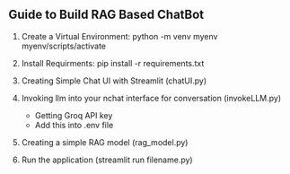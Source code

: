 ## Guide to Build RAG Based ChatBot

1. Create a Virtual Environment:
   python -m venv myenv
   myenv/scripts/activate

2. Install Requirments:
   pip install -r requirements.txt

3. Creating Simple Chat UI with Streamlit (chatUI.py)
4. Invoking llm into your nchat interface for conversation (invokeLLM.py)
   - Getting Groq API key
   - Add this into .env file
5. Creating a simple RAG model (rag_model.py)
6. Run the application (streamlit run filename.py)
